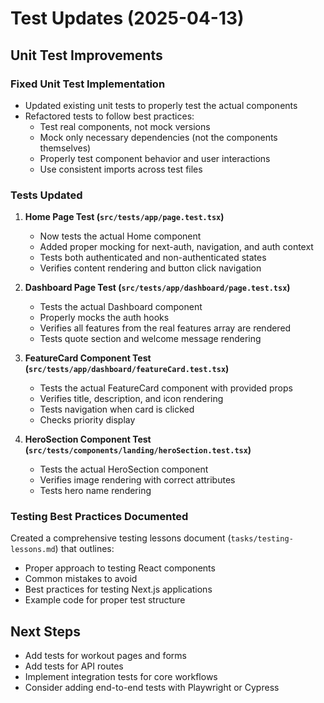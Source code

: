 # Test Updates (2025-04-13)

## Unit Test Improvements

### Fixed Unit Test Implementation

- Updated existing unit tests to properly test the actual components
- Refactored tests to follow best practices:
  - Test real components, not mock versions
  - Mock only necessary dependencies (not the components themselves)
  - Properly test component behavior and user interactions
  - Use consistent imports across test files

### Tests Updated

1. **Home Page Test (`src/tests/app/page.test.tsx`)**
   - Now tests the actual Home component
   - Added proper mocking for next-auth, navigation, and auth context
   - Tests both authenticated and non-authenticated states
   - Verifies content rendering and button click navigation

2. **Dashboard Page Test (`src/tests/app/dashboard/page.test.tsx`)**
   - Tests the actual Dashboard component
   - Properly mocks the auth hooks
   - Verifies all features from the real features array are rendered
   - Tests quote section and welcome message rendering

3. **FeatureCard Component Test (`src/tests/app/dashboard/featureCard.test.tsx`)**
   - Tests the actual FeatureCard component with provided props
   - Verifies title, description, and icon rendering
   - Tests navigation when card is clicked
   - Checks priority display

4. **HeroSection Component Test (`src/tests/components/landing/heroSection.test.tsx`)**
   - Tests the actual HeroSection component
   - Verifies image rendering with correct attributes
   - Tests hero name rendering

### Testing Best Practices Documented

Created a comprehensive testing lessons document (`tasks/testing-lessons.md`) that outlines:
- Proper approach to testing React components
- Common mistakes to avoid
- Best practices for testing Next.js applications
- Example code for proper test structure

## Next Steps

- Add tests for workout pages and forms
- Add tests for API routes
- Implement integration tests for core workflows
- Consider adding end-to-end tests with Playwright or Cypress